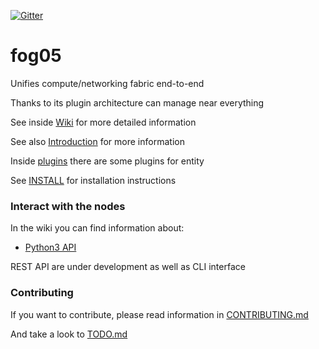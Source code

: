 [![Gitter](https://badges.gitter.im/adlink-labs/fog05.svg)](https://gitter.im/adlink-labs/fog05?utm_source=badge&utm_medium=badge&utm_campaign=pr-badge)

# fog05

Unifies compute/networking fabric end-to-end

Thanks to its plugin architecture can manage near everything

See inside [Wiki](https://github.com/eclipse/fog05/wiki) for more detailed information

See also [Introduction](https://github.com/eclipse/fog05/blob/master/Introduction.md) for more information

Inside [plugins](./plugins) there are some plugins for entity

See [INSTALL](INSTALL.md) for installation instructions

### Interact with the nodes

In the wiki you can find information about:

- [Python3 API](https://github.com/eclipse/fog05/wiki/fog05-Python-API)


REST API are under development as well as CLI interface
<!-- - [CLI Interface](https://github.com/eclipse/fog05/wiki/CLI-Interface) -->


### Contributing

If you want to contribute, please read information in [CONTRIBUTING.md](./CONTRIBUTING.md)

And take a look to [TODO.md](./TODO.md)
